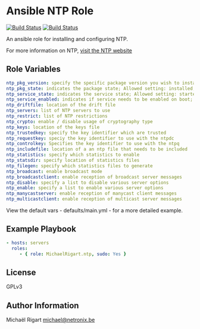 Ansible NTP Role
================
[![Build Status](https://semaphoreci.com/api/v1/projects/f88d8675-d744-492e-911d-0ff92d987107/461763/badge.svg)](https://semaphoreci.com/michaelrigart/ansible-role-ntp) [![Build Status](https://travis-ci.org/michaelrigart/ansible-role-ntp.svg?branch=master)](https://travis-ci.org/michaelrigart/ansible-role-ntp)

An ansible role for installing and configuring NTP.

For more information on NTP, [visit the NTP website](http://www.ntp.org)

Role Variables
--------------

```yaml
ntp_pkg_version: specify the specific package version you wish to install
ntp_pkg_state: indicates the package state; Allowed setting: installed, latest. When specifying a version, the state will be forced to installed. When omitting the variable or leaving it empty it will install the package as specified by the state variable
ntp_service_state: indicates the service state; Allowed setting: started, stopped
ntp_service_enabled: indicates if service needs to be enabled on boot; Allowed settings: yes, no
ntp_driftfile: location of the drift file
ntp_servers: list of NTP servers to use
ntp_restrict: list of NTP restrictions
ntp_crypto: enable / disable usage of cryptography type
ntp_keys: location of the keys file
ntp_trustedkey: specify the key identifier which are trusted
ntp_requestkey: speciy the key identifier to use with the ntpdc
ntp_controlkey: Specifies the key identifier to use with the ntpq
ntp_includefile: location of a an ntp file that needs to be included
ntp_statistics: specify which statistics to enable
ntp_statsdir: specify location of statistics files
ntp_filegen: specify which statistics files to generate
ntp_broadcast: enable broadcast mode
ntp_broadcastclient: enable reception of broadcast server messages
ntp_disable: specify a list to disable various server options
ntp_enable: specify a list to enable various server options
ntp_manycastserver: enable reception of manycast client messages
ntp_multicastclient: enable reception of multicast server messages
```

View the default vars - defaults/main.yml - for a more detailed example.

Example Playbook
-------------------------

```yaml
- hosts: servers
  roles:
     - { role: MichaelRigart.ntp, sudo: Yes }
```

License
-------

GPLv3

Author Information
------------------

Michaël Rigart <michael@netronix.be>